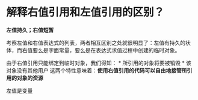 # 解释右值引用和左值引用的区别？

**左值持久；右值短暂**

考察左值和右值表达式的列表，两者相互区别之处就很明显了：左值有持久的状体，而右值要么是字面常量，要么是在表达式求值过程中创建的临时对象。

由于右值引用只能绑定到临时对象，我们得知：
    * 所引用的对象将要被销毁
    * 该对象没有其他用户
这两个特性意味着：**使用右值引用的代码可以自由地接管所引用的对象的资源**

左值是变量




